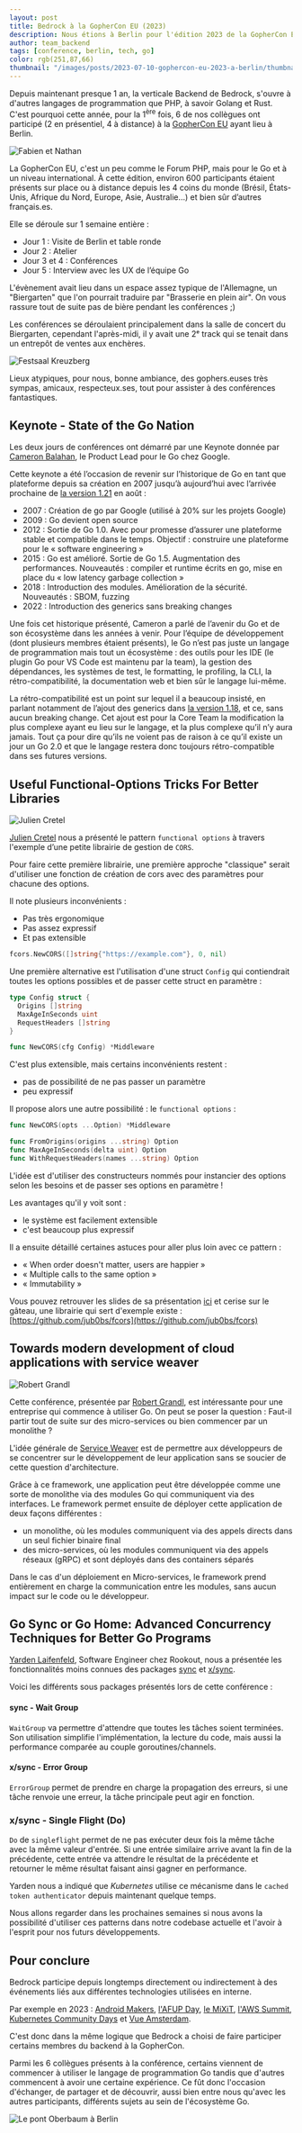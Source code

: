 ```yaml
---
layout: post
title: Bedrock à la GopherCon EU (2023)
description: Nous étions à Berlin pour l'édition 2023 de la GopherCon EU !
author: team_backend
tags: [conference, berlin, tech, go]
color: rgb(251,87,66)
thumbnail: "/images/posts/2023-07-10-gophercon-eu-2023-a-berlin/thumbnail.jpg"
---
```


Depuis maintenant presque 1 an, la verticale Backend de Bedrock, s'ouvre à d'autres langages de programmation que PHP, à
savoir Golang et Rust.
C'est pourquoi cette année, pour la 1<sup>ère</sup> fois, 6 de nos collègues ont participé (2 en présentiel, 4 à
distance) à la [GopherCon EU](https://gophercon.eu) ayant lieu à Berlin.

![Fabien et Nathan](/images/posts/2023-07-10-gophercon-eu-2023-a-berlin/bedrock-people.jpg)

La GopherCon EU, c'est un peu comme le Forum PHP, mais pour le Go et à un niveau international. À cette édition, environ
600 participants étaient présents sur place ou à distance depuis les 4 coins du monde (Brésil, États-Unis, Afrique du
Nord, Europe, Asie, Australie…) et bien sûr d’autres français.es.

Elle se déroule sur 1 semaine entière :

- Jour 1 : Visite de Berlin et table ronde
- Jour 2 : Atelier
- Jour 3 et 4 : Conférences
- Jour 5 : Interview avec les UX de l’équipe Go

L'évènement avait lieu dans un espace assez typique de l'Allemagne, un "Biergarten" que l'on pourrait traduire par
"Brasserie en plein air". On vous rassure tout de suite pas de bière pendant les conférences ;)

Les conférences se déroulaient principalement dans la salle de concert du Biergarten, cependant l'après-midi, il y avait
une 2ᵉ track qui se tenait dans un entrepôt de ventes aux enchères.

![Festsaal Kreuzberg](/images/posts/2023-07-10-gophercon-eu-2023-a-berlin/festsaal-kreuzberg-berlin.jpg)

Lieux atypiques, pour nous, bonne ambiance, des gophers.euses très sympas, amicaux, respecteux.ses, tout pour assister à
des conférences fantastiques.

## Keynote - State of the Go Nation

Les deux jours de conférences ont démarré par une Keynote donnée par [Cameron Balahan](https://twitter.com/cameronbalahan),
le Product Lead pour le Go chez Google.

Cette keynote a été l’occasion de revenir sur l’historique de Go en tant que plateforme depuis sa création en 2007
jusqu’à aujourd’hui avec l’arrivée prochaine de [la version 1.21](https://tip.golang.org/doc/go1.21) en août :

- 2007 : Création de go par Google (utilisé à 20% sur les projets Google)
- 2009 : Go devient open source
- 2012 : Sortie de Go 1.0. Avec pour promesse d’assurer une plateforme stable et compatible dans le temps. Objectif : construire une plateforme pour le « software engineering »
- 2015 : Go est amélioré. Sortie de Go 1.5. Augmentation des performances. Nouveautés : compiler et runtime écrits en go, mise en place du « low latency garbage collection »
- 2018 : Introduction des modules. Amélioration de la sécurité. Nouveautés : SBOM, fuzzing
- 2022 : Introduction des generics sans breaking changes

Une fois cet historique présenté, Cameron a parlé de l’avenir du Go et de son écosystème dans les années à venir. Pour
l’équipe de développement (dont plusieurs membres étaient présents), le Go n’est pas juste un langage de programmation
mais tout un écosystème : des outils pour les IDE (le plugin Go pour VS Code est maintenu par la team), la gestion des
dépendances, les systèmes de test, le formatting, le profiling, la CLI, la rétro-compatibilité, la documentation web et
bien sûr le langage lui-même.

La rétro-compatibilité est un point sur lequel il a beaucoup insisté, en parlant notamment de l’ajout des generics
dans [la version 1.18](https://tip.golang.org/doc/go1.18), et ce, sans aucun breaking change. Cet ajout est pour la Core
Team la modification la plus complexe ayant eu lieu sur le langage, et la plus complexe qu’il n’y aura jamais. Tout ça
pour dire qu’ils ne voient pas de raison à ce qu’il existe un jour un Go 2.0 et que le langage restera donc toujours
rétro-compatible dans ses futures versions.

## Useful Functional-Options Tricks For Better Libraries

![Julien Cretel](/images/posts/2023-07-10-gophercon-eu-2023-a-berlin/conf-useful-functional-options-tricks-for-better-libraries.jpg)

[Julien Cretel](https://twitter.com/jub0bs) nous a présenté le pattern `functional options` à travers l'exemple d’une
petite librairie de gestion de `CORS`.

Pour faire cette première librairie, une première approche "classique" serait d'utiliser une fonction de création de
cors avec des paramètres pour chacune des options.

Il note plusieurs inconvénients :
- Pas très ergonomique
- Pas assez expressif
- Et pas extensible

```go
fcors.NewCORS([]string{"https://example.com"}, 0, nil)
```

Une première alternative est l'utilisation d'une struct `Config` qui contiendrait toutes les options possibles et de passer
cette struct en paramètre :

```go
type Config struct {
  Origins []string
  MaxAgeInSeconds uint
  RequestHeaders []string
}

func NewCORS(cfg Config) *Middleware
```

C'est plus extensible, mais certains inconvénients restent :

- pas de possibilité de ne pas passer un paramètre
- peu expressif

Il propose alors une autre possibilité : le `functional options` :

```go
func NewCORS(opts ...Option) *Middleware

func FromOrigins(origins ...string) Option
func MaxAgeInSeconds(delta uint) Option
func WithRequestHeaders(names ...string) Option
```

L'idée est d'utiliser des constructeurs nommés pour instancier des options selon les besoins et de passer ses options en
paramètre !

Les avantages qu'il y voit sont :
- le système est facilement extensible
- c'est beaucoup plus expressif

Il a ensuite détaillé certaines astuces pour aller plus loin avec ce pattern :
- « When order doesn't matter, users are happier »
- « Multiple calls to the same option »
- « Immutability »

Vous pouvez retrouver les slides de sa présentation [ici](https://github.com/jub0bs/talks/tree/main/2023/06/functional-options)
et cerise sur le gâteau, une librairie qui sert d'exemple existe : [https://github.com/jub0bs/fcors](https://github.com/jub0bs/fcors)

## Towards modern development of cloud applications with service weaver

![Robert Grandl](/images/posts/2023-07-10-gophercon-eu-2023-a-berlin/conf-service-weaver.jpg)

Cette conférence, présentée par [Robert Grandl](https://twitter.com/GrandlRobert), est intéressante pour une entreprise
qui commence à utiliser Go. On peut se poser la question : Faut-il partir tout de suite sur des micro-services ou bien
commencer par un monolithe ?

L'idée générale de [Service Weaver](https://serviceweaver.dev) est de permettre aux développeurs de se concentrer sur le
développement de leur application sans se soucier de cette question d'architecture.

Grâce à ce framework, une application peut être développée comme une sorte de monolithe via des modules Go qui
communiquent via des interfaces. Le framework permet ensuite de déployer cette application de deux façons différentes :

- un monolithe, où les modules communiquent via des appels directs dans un seul fichier binaire final
- des micro-services, où les modules communiquent via des appels réseaux (gRPC) et sont déployés dans des containers
  séparés

Dans le cas d'un déploiement en Micro-services, le framework prend entièrement en charge la communication entre les
modules, sans aucun impact sur le code ou le développeur.

## Go Sync or Go Home: Advanced Concurrency Techniques for Better Go Programs

[Yarden Laifenfeld](https://twitter.com/YardenLaif), Software Engineer chez Rookout, nous a présentée les fonctionnalités moins connues des packages
[sync](https://pkg.go.dev/sync) et [x/sync](https://pkg.go.dev/golang.org/x/sync).

Voici les différents sous packages présentés lors de cette conférence :

#### sync - Wait Group

`WaitGroup` va permettre d'attendre que toutes les tâches soient terminées.
Son utilisation simplifie l'implémentation, la lecture du code, mais aussi la performance comparée au couple
goroutines/channels.

#### x/sync - Error Group

`ErrorGroup` permet de prendre en charge la propagation des erreurs, si une tâche renvoie une erreur, la tâche
principale peut agir en fonction.

### x/sync - Single Flight (Do)

`Do` de `singleflight` permet de ne pas exécuter deux fois la même tâche avec la même valeur d'entrée. Si une entrée
similaire arrive avant la fin de la précédente, cette entrée va attendre le résultat de la précédente et retourner le
même résultat faisant ainsi gagner en performance.

Yarden nous a indiqué que _Kubernetes_ utilise ce mécanisme dans le `cached token authenticator` depuis maintenant
quelque temps.

Nous allons regarder dans les prochaines semaines si nous avons la possibilité d'utiliser ces patterns dans notre
codebase actuelle et l'avoir à l'esprit pour nos futurs développements.

## Pour conclure

Bedrock participe depuis longtemps directement ou indirectement à des événements liés aux différentes technologies
utilisées en interne.

Par exemple en 2023 : [Android Makers](https://tech.bedrockstreaming.com/2023/06/19/android-makers-23.html),
[l'AFUP Day](https://tech.bedrockstreaming.com/2023/06/06/afup-day-lyon-2023.html),
[le MiXiT](https://tech.bedrockstreaming.com/2023/04/25/mixit-lyon-2023.html),
[l'AWS Summit](https://tech.bedrockstreaming.com/2023/04/20/aws-summit-paris-2023.html),
[Kubernetes Community Days](https://tech.bedrockstreaming.com/2023/04/03/kubernetes-community-days.html)
et [Vue Amsterdam](https://tech.bedrockstreaming.com/2023/03/31/retour-vue-amsterdam-2023.html).

C'est donc dans la même logique que Bedrock a choisi de faire participer certains membres du backend à la GopherCon.

Parmi les 6 collègues présents à la conférence, certains viennent de commencer à utiliser le langage de programmation Go
tandis que d'autres commencent à avoir une certaine expérience. Ce fût donc l'occasion d'échanger, de partager et de
découvrir, aussi bien entre nous qu'avec les autres participants, différents sujets au sein de l'écosystème Go.

![Le pont Oberbaum à Berlin](/images/posts/2023-07-10-gophercon-eu-2023-a-berlin/pont-oberbaum.jpg)
